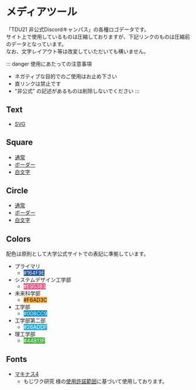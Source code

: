 # メディアツール

「TDU21 非公式Discordキャンパス」の各種ロゴデータです。  
サイト上で使用しているものは圧縮しておりますが、下記リンクのものは圧縮前のデータとなっています。    
なお、文字レイアウト等は改変していただいても構いません。

::: danger 使用にあたっての注意事項
- ネガティブな目的でのご使用はお止め下さい
- 直リンクは禁止です
- "非公式" の記述があるものは削除しないでください
:::

## Text

- [SVG](/img/logo/tdu21_discord_logo_text.svg)

## Square

- [通常](/img/logo/tdu21_discord_logo_square.png)
- [ボーダー](/img/logo/tdu21_discord_logo_square_bordered.png)
- [白文字](/img/logo/tdu21_discord_logo_square_inverted.png)

## Circle

- [通常](/img/logo/tdu21_discord_logo_circle.png)
- [ボーダー](/img/logo/tdu21_discord_logo_circle_bordered.png)
- [白文字](/img/logo/tdu21_discord_logo_circle_inverted.png)

## Colors

配色は原則として大学公式サイトでの表記に準拠しています。

- プライマリ
  - <span style="color: #fff;background-color: #164F9E;">#164F9E</span>
- システムデザイン工学部
  - <span style="color: #fff;background-color: #E95383;">#E95383</span>
- 未来科学部
  - <span style="background-color: #F6AD3C;">#F6AD3C</span>
- 工学部
  - <span style="color: #fff;background-color: #008CC9;">#008CC9</span>
- 工学部第二部
  - <span style="color: #fff;background-color: #26ADDF;">#26ADDF</span>
- 理工学部
  - <span style="color: #fff;background-color: #44B13F;">#44B13F</span>

## Fonts

- [マキナス4](https://moji-waku.com/makinas/)
  - もじワク研究 様の[使用許諾範囲](https://moji-waku.com/mj_work_license/)に基づいて使用しております。